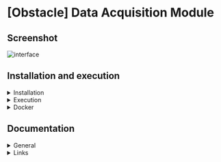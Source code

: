 # [Obstacle] Data Acquisition Module


## Screenshot

![interface](https://user-images.githubusercontent.com/80487132/220365563-db2d5bef-4543-4256-b755-9b10cc209c93.png)

## Installation and execution

<details><summary>Installation</summary>

Simply run the script file
```
./install.sh
```
In the program directory.

</details>
<details><summary>Execution</summary>

Simply run by the command
```
./run.sh
```

</details>
<details><summary>Docker</summary>

You can use a docker image with:

```
cd docker
./build.sh
./run.sh
```

</details>

## Documentation

<details><summary>General</summary>

- The more important parameters could be changed in the ```config``` JSON file.

</details>

<details><summary>Links</summary>

Full system repository: [link](https://github.com/nsviel/Obstacle_System)<br />
- [x] Data acquisition module
- [ ] Control Interface module: [link](https://github.com/nsviel/Obstacle-Control_Interface_Module)
- [ ] Edge orchestrator module: [link](https://github.com/nsviel/Obstacle-Edge_Orchestration_Module)
  - [ ] Data processing component: [link](https://github.com/nsviel/Velodium)

</details>
